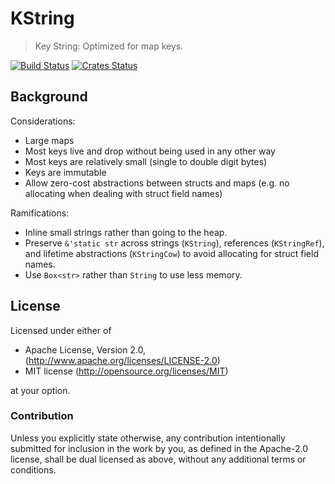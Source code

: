 KString
===========

> Key String: Optimized for map keys.

[![Build Status](https://dev.azure.com/cobalt-org/cobalt-org/_apis/build/status/kstring?branchName=master)](https://dev.azure.com/cobalt-org/cobalt-org/_build/latest?definitionId=1&branchName=master)
[![Crates Status](https://img.shields.io/crates/v/kstring.svg)](https://crates.io/crates/kstring)

## Background

Considerations:
- Large maps
- Most keys live and drop without being used in any other way
- Most keys are relatively small (single to double digit bytes)
- Keys are immutable
- Allow zero-cost abstractions between structs and maps (e.g. no allocating
  when dealing with struct field names)

Ramifications:
- Inline small strings rather than going to the heap.
- Preserve `&'static str` across strings (`KString`),
  references (`KStringRef`), and lifetime abstractions (`KStringCow`) to avoid
  allocating for struct field names.
- Use `Box<str>` rather than `String` to use less memory.

## License

Licensed under either of

 * Apache License, Version 2.0, (http://www.apache.org/licenses/LICENSE-2.0)
 * MIT license (http://opensource.org/licenses/MIT)

at your option.

### Contribution

Unless you explicitly state otherwise, any contribution intentionally
submitted for inclusion in the work by you, as defined in the Apache-2.0
license, shall be dual licensed as above, without any additional terms or
conditions.
